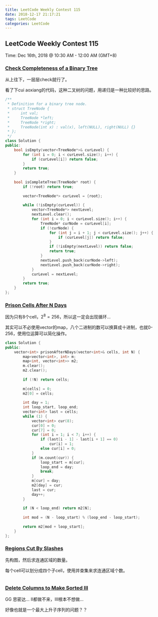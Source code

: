 ```yaml
---
title: LeetCode Weekly Contest 115
date: 2018-12-17 21:17:21
tags: LeetCode
categories: LeetCode
---
```




## LeetCode Weekly Contest 115

Time: Dec 16th, 2018 @ 10:30 AM - 12:00 AM  (GMT+8)

<!-- more -->

### [Check Completeness of a Binary Tree](https://leetcode.com/contest/weekly-contest-115/problems/check-completeness-of-a-binary-tree/)

从上往下，一层层check就行了。

看了下cui aoxiang的代码，这种二叉树的问题，用递归是一种比较好的思路。

```c++
/**
 * Definition for a binary tree node.
 * struct TreeNode {
 *     int val;
 *     TreeNode *left;
 *     TreeNode *right;
 *     TreeNode(int x) : val(x), left(NULL), right(NULL) {}
 * };
 */
class Solution {
public:
    bool isEmpty(vector<TreeNode*>& curLevel) {
        for (int i = 0; i < curLevel.size(); i++) {
            if (curLevel[i]) return false;
        }
        return true;
    }
    
    bool isCompleteTree(TreeNode* root) {
        if (!root) return true;
        
        vector<TreeNode*> curLevel = {root};
        
        while (!isEmpty(curLevel)) {
            vector<TreeNode*> nextLevel;
            nextLevel.clear();
            for (int i = 0; i < curLevel.size(); i++) {
                TreeNode* curNode = curLevel[i];
                if (!curNode) {
                    for (int j = i + 1; j < curLevel.size(); j++) {
                        if (curLevel[j]) return false;
                    }
                    if (!isEmpty(nextLevel)) return false;
                    return true;
                }
                nextLevel.push_back(curNode->left);
                nextLevel.push_back(curNode->right);
            }
            curLevel = nextLevel;
        }
        return true;
    }
};
```



### [Prison Cells After N Days](https://leetcode.com/contest/weekly-contest-115/problems/prison-cells-after-n-days/)

因为只有8个cell，$2^8=256$，所以这一定会出现循环...

其实可以不必使用vector的map，八个二进制的数可以换算成十进制，也就0-256，使用位运算可以简化操作。

```C++
class Solution {
public:
    vector<int> prisonAfterNDays(vector<int>& cells, int N) {
        map<vector<int>, int> m;
        map<int, vector<int>> m2;
        m.clear();
        m2.clear();
        
        if (!N) return cells;
        
        m[cells] = 0;
        m2[0] = cells;
        
        int day = 1;
        int loop_start, loop_end;
        vector<int> last = cells;
        while (1) {
            vector<int> cur(8);
            cur[0] = 0;
            cur[7] = 0;
            for (int i = 1; i < 7; i++) {
                if (last[i - 1] - last[i + 1] == 0) 
                    cur[i] = 1;
                else cur[i] = 0;
            }
            if (m.count(cur)) {
                loop_start = m[cur];
                loop_end = day;
                break;
            }
            m[cur] = day;
            m2[day] = cur;
            last = cur;
            day++;
        }
        
        if (N < loop_end) return m2[N];
        
        int mod = (N - loop_start) % (loop_end - loop_start);
        
        return m2[mod + loop_start];
    }
};
```



### [Regions Cut By Slashes](https://leetcode.com/contest/weekly-contest-115/problems/regions-cut-by-slashes/)

先构图，然后求连通区域的数量。

每个cell可以划分成四个子cell，使用并查集来求连通区域个数。

```c++

```





### [Delete Columns to Make Sorted III](https://leetcode.com/contest/weekly-contest-115/problems/delete-columns-to-make-sorted-iii/)

GG 思密达… II都做不来，III根本不想做...

好像也就是一个最大上升子序列的问题？？

```python

```





